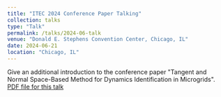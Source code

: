 ```yaml
---
title: "ITEC 2024 Conference Paper Talking"
collection: talks
type: "Talk"
permalink: /talks/2024-06-talk
venue: "Donald E. Stephens Convention Center, Chicago, IL"
date: 2024-06-21
location: "Chicago, IL"
---
```


Give an additional introduction to the conference paper "Tangent and Normal Space-Based Method for Dynamics Identification in Microgrids".
[PDF file for this talk](https://pennstateoffice365-my.sharepoint.com/:b:/g/personal/hfh5310_psu_edu/ETIlWdPNfhhIi-M0n7rAnQIBy49DIt3bp1s0p4o8LVwKKA?e=kwWD3o)
